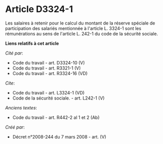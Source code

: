 # Article D3324-1

Les salaires à retenir pour le calcul du montant de la réserve spéciale de participation des salariés mentionnée à l'article
L. 3324-1 sont les rémunérations au sens de l'article L. 242-1 du code de la sécurité sociale.

**Liens relatifs à cet article**

_Cité par_:

  - Code du travail - art. D3324-10 (V)
  - Code du travail - art. R3321-1 (V)
  - Code du travail - art. R3324-16 (VD)

_Cite_:

  - Code du travail - art. L3324-1 (VD)
  - Code de la sécurité sociale. - art. L242-1 (V)

_Anciens textes_:

  - Code du travail - art. R442-2 al 1 et 2 (Ab)

_Créé par_:

  - Décret n°2008-244 du 7 mars 2008 - art. (V)
